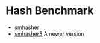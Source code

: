 # Hash Benchmark

- [smhasher](https://github.com/rurban/smhasher)
- [smhasher3](https://gitlab.com/fwojcik/smhasher3) A newer version